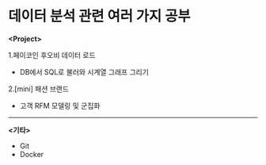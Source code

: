 # 데이터 분석 관련 여러 가지 공부

**\<Project\>**

1.페이코인 후오비 데이터 로드
  - DB에서 SQL로 불러와 시계열 그래프 그리기
 
2.[mini] 패션 브랜드
  - 고객 RFM 모델링 및 군집화

---

**\<기타\>**

- Git
- Docker
